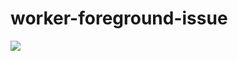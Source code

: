 # worker-foreground-issue

![](https://github.com/yhpark/worker-foreground-issue/blob/master/bug_worker.gif?raw=true)
